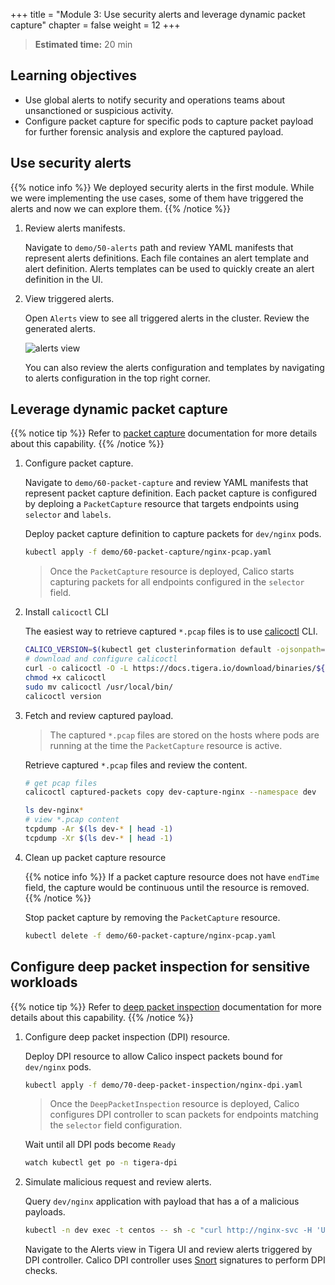 +++
title = "Module 3: Use security alerts and leverage dynamic packet capture"
chapter = false
weight = 12
+++


>**Estimated time:** 20 min

## Learning objectives

- Use global alerts to notify security and operations teams about unsanctioned or suspicious activity.
- Configure packet capture for specific pods to capture packet payload for further forensic analysis and explore the captured payload.

## Use security alerts

{{% notice info %}}
We deployed security alerts in the first module. While we were implementing the use cases, some of them have triggered the alerts and now we can explore them.
{{% /notice %}}

1. Review alerts manifests.

    Navigate to `demo/50-alerts` path and review YAML manifests that represent alerts definitions. Each file containes an alert template and alert definition. Alerts templates can be used to quickly create an alert definition in the UI.

2. View triggered alerts.

    Open `Alerts` view to see all triggered alerts in the cluster. Review the generated alerts.

    ![alerts view](/images/alerts-view.png)

    You can also review the alerts configuration and templates by navigating to alerts configuration in the top right corner.

## Leverage dynamic packet capture

{{% notice tip %}}
Refer to [packet capture](https://docs.tigera.io/visibility/packetcapture) documentation for more details about this capability.
{{% /notice %}}

1. Configure packet capture.

    Navigate to `demo/60-packet-capture` and review YAML manifests that represent packet capture definition. Each packet capture is configured by deploing a `PacketCapture` resource that targets endpoints using `selector` and `labels`.

    Deploy packet capture definition to capture packets for `dev/nginx` pods.

    ```bash
    kubectl apply -f demo/60-packet-capture/nginx-pcap.yaml
    ```

    >Once the `PacketCapture` resource is deployed, Calico starts capturing packets for all endpoints configured in the `selector` field.

2. Install `calicoctl` CLI

    The easiest way to retrieve captured `*.pcap` files is to use [calicoctl](https://docs.tigera.io/maintenance/clis/calicoctl/) CLI.

    ```bash
    CALICO_VERSION=$(kubectl get clusterinformation default -ojsonpath='{.spec.cnxVersion}')
    # download and configure calicoctl
    curl -o calicoctl -O -L https://docs.tigera.io/download/binaries/${CALICO_VERSION}/calicoctl
    chmod +x calicoctl
    sudo mv calicoctl /usr/local/bin/
    calicoctl version
    ```

3. Fetch and review captured payload.

    >The captured `*.pcap` files are stored on the hosts where pods are running at the time the `PacketCapture` resource is active.

    Retrieve captured `*.pcap` files and review the content.

    ```bash
    # get pcap files
    calicoctl captured-packets copy dev-capture-nginx --namespace dev

    ls dev-nginx*
    # view *.pcap content
    tcpdump -Ar $(ls dev-* | head -1)
    tcpdump -Xr $(ls dev-* | head -1)
    ```

4. Clean up packet capture resource

    {{% notice info %}}
If a packet capture resource does not have `endTime` field, the capture would be continuous until the resource is removed.
    {{% /notice %}}

    Stop packet capture by removing the `PacketCapture` resource.

    ```bash
    kubectl delete -f demo/60-packet-capture/nginx-pcap.yaml
    ```

## Configure deep packet inspection for sensitive workloads

{{% notice tip %}}
Refer to [deep packet inspection](https://docs.tigera.io/threat/deeppacketinspection) documentation for more details about this capability.
{{% /notice %}}

1. Configure deep packet inspection (DPI) resource.

    Deploy DPI resource to allow Calico inspect packets bound for `dev/nginx` pods.

    ```bash
    kubectl apply -f demo/70-deep-packet-inspection/nginx-dpi.yaml
    ```

    >Once the `DeepPacketInspection` resource is deployed, Calico configures DPI controller to scan packets for endpoints matching the `selector` field configuration.

    Wait until all DPI pods become `Ready`

    ```bash
    watch kubectl get po -n tigera-dpi
    ```

2. Simulate malicious request and review alerts.

    Query `dev/nginx` application with payload that has a of a malicious payloads.

    ```bash
    kubectl -n dev exec -t centos -- sh -c "curl http://nginx-svc -H 'User-Agent: Mozilla/4.0' -XPOST --data-raw 'smk=1234'"
    ```

    Navigate to the Alerts view in Tigera UI and review alerts triggered by DPI controller. Calico DPI controller uses [Snort](https://www.snort.org/) signatures to perform DPI checks.
